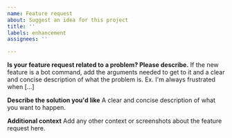 ```yaml
---
name: Feature request
about: Suggest an idea for this project
title: ''
labels: enhancement
assignees: ''

---
```


**Is your feature request related to a problem? Please describe.**
If the new feature is a bot command, add the arguments needed to get to it and a clear and concise description of what the problem is. Ex. I'm always frustrated when [...]

**Describe the solution you'd like**
A clear and concise description of what you want to happen.

**Additional context**
Add any other context or screenshots about the feature request here.
